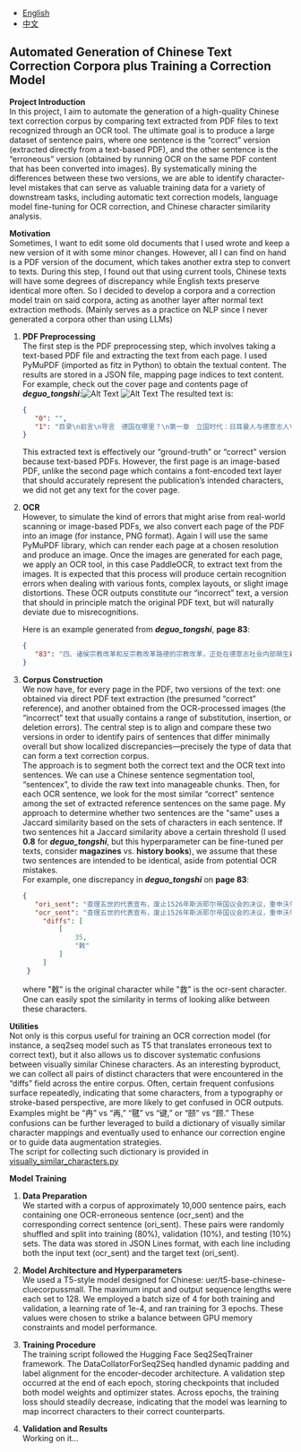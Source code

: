 - [English](README.md)
- [中文](README.zh_CN.md)

## Automated Generation of Chinese Text Correction Corpora plus Training a Correction Model

**Project Introduction**  
In this project, I aim to automate the generation of a high-quality Chinese text correction corpus by comparing text extracted from PDF files to text recognized through an OCR tool. The ultimate goal is to produce a large dataset of sentence pairs, where one sentence is the “correct” version (extracted directly from a text-based PDF), and the other sentence is the “erroneous” version (obtained by running OCR on the same PDF content that has been converted into images). By systematically mining the differences between these two versions, we are able to identify character-level mistakes that can serve as valuable training data for a variety of downstream tasks, including automatic text correction models, language model fine-tuning for OCR correction, and Chinese character similarity analysis.

**Motivation**  
Sometimes, I want to edit some old documents that I used wrote and keep a new version of it with some minor changes. However, all I can find on hand is a PDF version of the document, which takes another extra step to convert to texts. During this step, I found out that using current tools, Chinese texts will have some degrees of discrepancy while English texts preserve identical more often. So I decided to develop a corpora and a correction model train on said corpora, acting as another layer after normal text extraction methods. (Mainly serves as a practice on NLP since I never generated a corpora other than using LLMs)

1. **PDF Preprocessing**  
   The first step is the PDF preprocessing step, which involves taking a text-based PDF file and extracting the text from each page. I used PyMuPDF (imported as fitz in Python) to obtain the textual content. The results are stored in a JSON file, mapping page indices to text content.  
   For example, check out the cover page and contents page of ***deguo_tongshi***:![Alt Text](/../assets/deguo_tongshi_cover.png) ![Alt Text](/../assets/deguo_tongshi_contents.png)
   The resulted text is:
   ```json
   {
      "0": "",
      "1": "目录\n前言\n导言　德国在哪里？\n第一章　立国时代：日耳曼人与德意志人\n一、古代日耳曼人\n二、日耳曼部族民大迁徙\n三、法兰克王国的兴衰\n四、德意志人和德意志王国的出现\n作者评曰\n第二章　封建时代：民族国家的被延误\n一、迟缓的封建化\n二、皇权与教权：争霸欧洲\n三、皇权与城市：互促还是互制？\n四、皇权与诸侯：七选侯当家\n作者评曰\n第三章　宗教改革时代：民族运动的发端\n一、路德与宗教改革\n二、骑士宗教改革\n三、人民宗教改革：闵采尔和农民战争\n四、诸侯宗教改革和反宗教改革\n五、三十年战争：宗教改革时代的悲惨结局\n作者评曰\n第四章　普鲁士崛起时代：对德意志民族是祸是福？\n一、霍亨索伦家族的统治\n二、普鲁士王国的崛起\n三、“士兵王”的军事立国\n四、弗里德里希大王的开明君主专制\n五、普鲁士精神和普奥争霸\n作者评曰\n第五章　“启蒙”时代：从文化民族主义到政治民族主义\n一、德意志的启蒙运动\n二、“狂飙突进”运动\n三、法国大革命与德意志文化民族主义\n四、拿破仑战争与德意志政治民族主义\n作者评曰\n"
   }
   ```
   This extracted text is effectively our “ground-truth” or “correct” version because text-based PDFs. However, the first page is an image-based PDF, unlike the second page which contains a font-encoded text layer that should accurately represent the publication’s intended characters, we did not get any text for the cover page.   


2. **OCR**  
   However, to simulate the kind of errors that might arise from real-world scanning or image-based PDFs, we also convert each page of the PDF into an image (for instance, PNG format). Again I will use the same PyMuPDF library, which can render each page at a chosen resolution and produce an image. Once the images are generated for each page, we apply an OCR tool, in this case PaddleOCR, to extract text from the images. It is expected that this process will produce certain recognition errors when dealing with various fonts, complex layouts, or slight image distortions. These OCR outputs constitute our “incorrect” text, a version that should in principle match the original PDF text, but will naturally deviate due to misrecognitions.   
   
   Here is an example generated from ***deguo_tongshi***, **page 83**:
   ```json
   {
      "83": "四、诸侯宗教改革和反宗教改革路德的宗教改革，正处在德意志社会内部萌生新的早期资本主义经济关系之时，因此路德教教义除了代表一种民族国家的要求外，还贯穿一种德意志特有的新教资本主义精神。由于民族运动和社会力量不足以克服封建主义，路德教教义的社会内涵也就发生变化，新教资本主义精神也遭到扭曲和阻遇。这就是为什么路德本人竭力反对农民战争的暴力行为以及城市市民阶级不支持农民起义的深层原因。路德的宗教改革被德意志诸侯所利用，成为他们劫掠和坐收渔人之利的工具。在许多诸侯邦内，仿效萨克森选侯的榜样，组织起本邦新教教会，诸侯则成为本邦教会的首脑，集本邦的国家权力和教会权力于一身，巩固了自已的权力和独立性。教士们在新教邦内成为诸侯的官员和诸侯统治的重要支柱。不仅如此，新教邦诸侯还在教产还俗的浪潮中发了大财，加强了财政实力。这种诸侯宗教改革的传播，不仅扩大了正统天主教派同宗教改革运动之间的裂痕，也遭到德皇查理五世的反对。查理五世看出，德意志各邦诸侯权力的加强，是对皇帝中央集权计划的巨大威胁。不过当时的政治形势让皇帝抽不出手来，他为了获得意大利的支配权而卷入同法国国王弗朗索瓦一世长达20年的系列战争中。在天主教集团首领皇帝不在的情况下，1522年帝国议会在纽伦堡开会。在萨克森选侯弗里德里希影响下的新教福音派（Evangelium，即路德派）集团不仅公然蔑视教皇及其使臣，而且道使帝国议会宣布上年的沃尔姆斯救令不予施行。1525年普鲁士宗教骑士团国家宣布世俗化，把路德教作为领地宗教。1526年黑森伯爵排力浦与萨克森选侯约翰，加上吕纳堡、普鲁士、马格德堡诸诸侯，形成同情路德教的第一个诸侯组织托尔高联盟，在同年的斯派耶尔帝国议会上否定了奥地利大公提出的施行沃尔姆斯救令以及禁止宗教改革的意见，通过一些有利于路德派教义的法令：把有关信仰的决定交由各邦自行处理。在天主教阵营中，巴伐利亚公爵和几位来自南德的主教，则与查理五世的弟弟，奥地利亲王斐迪南联合起来。在1529年召开的斯派耶尔帝国议会上形势陡变。皇帝在同法朗索瓦一世的战争中打了几次胜仗，加强了斐迪南和天主教集团在帝国议会的地位。查理五世的代表宣布，废止1526年斯派耶尔帝国议会的决议，重申沃尔姆斯救令。会议通过决议：严格执行沃尔姆斯敕令，不得实行宗教改革，不宽容新教各派和再洗礼派，不得剥夺大主教会的"
   }
   ```

3. **Corpus Construction**  
   We now have, for every page in the PDF, two versions of the text: one obtained via direct PDF text extraction (the presumed “correct” reference), and another obtained from the OCR-processed images (the “incorrect” text that usually contains a range of substitution, insertion, or deletion errors). The central step is to align and compare these two versions in order to identify pairs of sentences that differ minimally overall but show localized discrepancies—precisely the type of data that can form a text correction corpus.   
   The approach is to segment both the correct text and the OCR text into sentences. We can use a Chinese sentence segmentation tool, “sentencex”, to divide the raw text into manageable chunks. Then, for each OCR sentence, we look for the most similar “correct” sentence among the set of extracted reference sentences on the same page. My approach to determine whether two sentences are the "same" uses a Jaccard similarity based on the sets of characters in each sentence. If two sentences hit a Jaccard similarity above a certain threshold (I used **0.8** for ***deguo_tongshi***, but this hyperparameter can be fine-tuned per texts, consider **magazines** vs. **history books**), we assume that these two sentences are intended to be identical, aside from potential OCR mistakes.   
   For example, one discrepancy in ***deguo_tongshi*** on **page 83**:
   ```json
   {
      "ori_sent": "查理五世的代表宣布，废止1526年斯派耶尔帝国议会的决议，重申沃尔姆斯敕令。",
      "ocr_sent": "查理五世的代表宣布，废止1526年斯派耶尔帝国议会的决议，重申沃尔姆斯救令。",
        "diffs": [
            [
                35,
                "敕"
            ]
        ]
    }
   ```
   where "敕" is the original character while "救" is the ocr-sent character. One can easily spot the similarity in terms of looking alike between these characters.  

**Utilities**  
Not only is this corpus useful for training an OCR correction model (for instance, a seq2seq model such as T5 that translates erroneous text to correct text), but it also allows us to discover systematic confusions between visually similar Chinese characters. As an interesting byproduct, we can collect all pairs of distinct characters that were encountered in the “diffs” field across the entire corpus. Often, certain frequent confusions surface repeatedly, indicating that some characters, from a typography or stroke-based perspective, are more likely to get confused in OCR outputs. Examples might be “冉” vs “再,” “毽” vs “键,” or “颐” vs “顾.” These confusions can be further leveraged to build a dictionary of visually similar character mappings and eventually used to enhance our correction engine or to guide data augmentation strategies.  
The script for collecting such dictionary is provided in [visually_similar_characters.py](./../src/visually_similar_characters.py)

**Model Training**  
1. **Data Preparation**  
We started with a corpus of approximately 10,000 sentence pairs, each containing one OCR-erroneous sentence (ocr_sent) and the corresponding correct sentence (ori_sent). These pairs were randomly shuffled and split into training (80%), validation (10%), and testing (10%) sets. The data was stored in JSON Lines format, with each line including both the input text (ocr_sent) and the target text (ori_sent).


2. **Model Architecture and Hyperparameters**  
We used a T5-style model designed for Chinese: uer/t5-base-chinese-cluecorpussmall. The maximum input and output sequence lengths were each set to 128. We employed a batch size of 4 for both training and validation, a learning rate of 1e-4, and ran training for 3 epochs. These values were chosen to strike a balance between GPU memory constraints and model performance.


3. **Training Procedure**  
The training script followed the Hugging Face Seq2SeqTrainer framework. The DataCollatorForSeq2Seq handled dynamic padding and label alignment for the encoder-decoder architecture. A validation step occurred at the end of each epoch, storing checkpoints that included both model weights and optimizer states. Across epochs, the training loss should steadily decrease, indicating that the model was learning to map incorrect characters to their correct counterparts.


4. **Validation and Results**  
Working on it...

